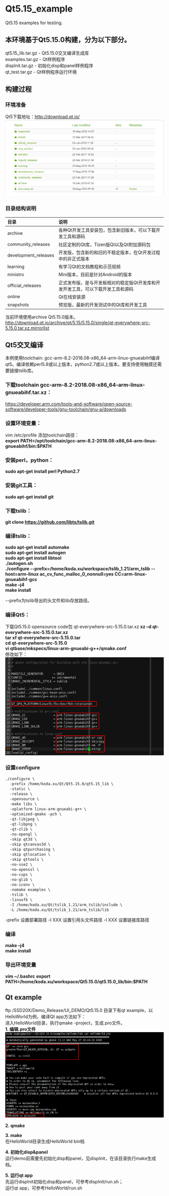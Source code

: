 # Qt5.15_example
Qt5.15 examples for testing.

## 本环境基于Qt5.15.0构建，分为以下部分。
qt5.15_lib.tar.gz - Qt5.15.0交叉编译生成库  
examples.tar.gz   - Qt样例程序  
dispInit.tar.gz	  - 初始化disp和panel样例程序  
qt_test.tar.gz	  - Qt样例程序运行环境  

## 构建过程  
### 环境准备
Qt5下载地址：<http://download.qt.io/>  
![avatar](https://github.com/aaron201912/Qt5.15_example/raw/master/md_res/1.png)

### 目录结构说明
| 目录 | 说明 |  
| :---- | :---- |  
| archive | 各种Qt开发工具安装包，包含新旧版本，可以下载开发工具和源码 |  
| community_releases | 社区定制的Qt库，Tizen版Qt以及Qt附加源码包 |
| development_releases | 开发版，包含新的和旧的不稳定版本，在Qt开发过程中的非正式版本 |
| learning | 有学习Qt的文档教程和示范视频 |
| ministro | Mini版本，目前是针对Android的版本 |
| official_releases | 正式发布版，是与开发板相对的稳定版Qt开发库和开发开发工具，可以下载开发工具和源码 |
| online | Qt在线安装源 |
| snapshots | 预览版，最新的开发测试中的Qt库和开发工具 |

当前环境使用archive Qt5.15.0版本。
<http://download.qt.io/archive/qt/5.15/5.15.0/single/qt-everywhere-src-5.15.0.tar.xz.mirrorlist>

## Qt5交叉编译
本例使用toolchain: gcc-arm-8.2-2018.08-x86_64-arm-linux-gnueabihf编译qt5。编译依赖perl5.8或以上版本，python2.7或以上版本。要支持使用触摸还需要链接tslib库。  
### 下载toolchain gcc-arm-8.2-2018.08-x86_64-arm-linux-gnueabihf.tar.xz：  
<https://developer.arm.com/tools-and-software/open-source-software/developer-tools/gnu-toolchain/gnu-a/downloads>  

### 设置环境变量：  
vim /etc/profile 添加toolchain路径：  
**export PATH=/opt/toolchain/gcc-arm-8.2-2018.08-x86_64-arm-linux-gnueabihf/bin:$PATH**

### 安装perl，python：
**sudo apt-get install perl Python2.7**

### 安装git工具：
**sudo apt-get install git**

### 下载tslib：
**git clone https://github.com/libts/tslib.git**

### 编译tslib：
**sudo apt-get install automake**    
**sudo apt-get install autogen**  
**sudo apt-get install libtool**  
**./autogen.sh**  
**./configure --prefix=/home/koda.xu/workspace/tslib_1.21/arm_tslib --host=arm-linux ac_cv_func_malloc_0_nonnull=yes CC=arm-linux-gnueabihf-gcc**  
**make –j4**  
**make install**  

--prefix为tslib导出的头文件和lib存放路径。

### 编译Qt5：
下载Qt5.15.0 opensource code包 qt-everywhere-src-5.15.0.tar.xz
**xz –d qt-everywhere-src-5.15.0.tar.xz**  
**tar xf qt-everywhere-src-5.15.0.tar**  
**cd qt-everywhere-src-5.15.0**  
**vi qtbase/mkspecs/linux-arm-gnueabi-g++/qmake.conf**  
修改如下：  
![avatar](https://github.com/aaron201912/Qt5.15_example/raw/master/md_res/2.png)  

### 设置configure
```
./configure \
  -prefix /home/koda.xu/Qt/Qt5.15.0/qt5.15_lib \
  -static \
  -release \
  -opensource \
  -make libs \
  -xplatform linux-arm-gnueabi-g++ \
  -optimized-qmake -pch \
  -qt-libjpeg \
  -qt-libpng \
  -qt-zlib \
  -no-opengl \
  -skip qt3d \
  -skip qtcanvas3d \
  -skip qtpurchasing \
  -skip qtlocation \
  -skip qttools \
  -no-sse2 \
  -no-openssl \
  -no-cups \
  -no-glib \
  -no-iconv \
  -nomake examples \
  -tslib \
  -linuxfb \
  -I /home/koda.xu/Qt/tslib_1.21/arm_tslib/include \
  -L /home/koda.xu/Qt/tslib_1.21/arm_tslib/lib
```

-prefix 设置部署路径
-I XXX  设置引用头文件路径
-I XXX	设置链接库路径

### 编译
**make –j4**  
**make install**  

### 导出环境变量
**vim ~/.bashrc** 
**export PATH=/home/koda.xu/workspace/Qt5.15.0/qt5.15.0_lib/bin:$PATH**

## Qt example
ftp /SSD20X/Demo_Release/UI_DEMO/Qt5.15.0 目录下有qt example，以HelloWorld为例，编译Qt app方法如下：  
进入HelloWorld目录，执行qmake -project，生成.pro文件。  
**1. 编辑.pro文件**    
![avatar](https://github.com/aaron201912/Qt5.15_example/raw/master/md_res/3.png)  

**2. qmake**     

**3. make**  
在HelloWorld目录生成HelloWorld bin档   

**4. 初始化disp&panel**   
运行demo前需要先初始化disp和panel，见dispInit，在该目录执行make生成档。   

**5. 运行qt app**   
先运行dispInit初始化disp和panel，可参考dispInit/run.sh；  
运行qt app，可参考HelloWorld/run.sh  
